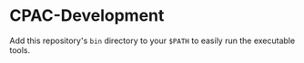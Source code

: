 CPAC-Development
================

Add this repository's `bin` directory to your `$PATH` to easily run the executable tools.
